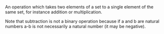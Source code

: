 An operation which takes two elements of a set to a single element of
the same set, for instance addition or multiplication.

Note that subtraction is not a binary operation because if a and b are
natural numbers a-b is not necessarily a natural number (it may be
negative).

